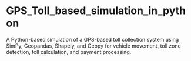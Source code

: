 # GPS_Toll_based_simulation_in_python
A Python-based simulation of a GPS-based toll collection system using SimPy, Geopandas, Shapely, and Geopy for vehicle movement, toll zone detection, toll calculation, and payment processing.

